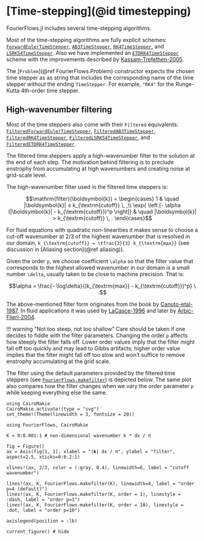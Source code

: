 # [Time-stepping](@id timestepping)

FourierFlows.jl includes several time-stepping algorithms.

Most of the time-stepping algorithms are fully explicit schemes: [`ForwardEulerTimeStepper`](@ref),
[`AB3TimeStepper`](@ref), [`RK4TimeStepper`](@ref), and [`LSRK54TimeStepper`](@ref).
Also we have implemented an [`ETDRK4TimeStepper`](@ref) scheme with the improvements described
by [Kassam-Trefethen-2005](@cite).

The [`Problem`](@ref FourierFlows.Problem) constructor expects the chosen time stepper as
as string that includes the corresponding name of the time stepper _without_ the ending `TimeStepper`.
For example, `"RK4"` for the Runge-Kutta 4th-order time stepper.

## High-wavenumber filtering

Most of the time steppers also come with their `Filtered` equivalents: [`FilteredForwardEulerTimeStepper`](@ref), [`FilteredAB3TimeStepper`](@ref), [`FilteredRK4TimeStepper`](@ref), [`FilteredLSRK54TimeStepper`](@ref), and [`FilteredETDRK4TimeStepper`](@ref).

The filtered time steppers apply a high-wavenumber filter to the solution at the end of each step.
The motivation behind filtering is to preclude enstrophy from accumulating at high wavenumbers and
creating noise at grid-scale level.

The high-wavenumber filter used in the filtered time steppers is:

```math
\mathrm{filter}(\boldsymbol{k}) = 
  \begin{cases}
    1 & \quad |\boldsymbol{k}| ≤ k_{\textrm{cutoff}} \, ,\\
    \exp{ \left [- \alpha (|\boldsymbol{k}| - k_{\textrm{cutoff}})^p \right]} & \quad |\boldsymbol{k}| > k_{\textrm{cutoff}} \, .
  \end{cases}
```

For fluid equations with quadratic non-linearities it makes sense to choose a cut-off wavenumber
at 2/3 of the highest wavenumber that is resolved in our domain,
``k_{\textrm{cutoff}} = \tfrac{2}{3} k_{\textrm{max}}`` (see discussion in [Aliasing section](@ref aliasing)).

Given the order ``p``, we choose coefficient ``\alpha`` so that the filter value that corresponds
to the highest allowed wavenumber in our domain is a small number ``\delta``, usually taken to be
close to machine precision. That is:

```math
\alpha = \frac{- \log\delta}{(k_{\textrm{max}} - k_{\textrm{cutoff}})^p} \ .
```

The above-mentioned filter form originates from the book by [Canuto-etal-1987](@cite).
In fluid applications it was used by [LaCasce-1996](@cite) and later by [Arbic-Flierl-2004](@cite).

!!! warning "Not too steep, not too shallow"
    Care should be taken if one decides to fiddle with the filter parameters. Changing
    the order ``p`` affects how steeply the filter falls off. Lower order values imply
    that the filter might fall off too quickly and may lead to Gibbs artifacts; higher
    order value implies that the filter might fall off too slow and won't suffice to
    remove enstrophy accumulating at the grid scale.

The filter using the default parameters provided by the filtered time steppers (see
[`FourierFlows.makefilter`](@ref)) is depicted below. The same plot also compares how
the filter changes when we vary the order parameter ``p`` while keeping everything
else the same.

```@setup 1
using CairoMakie
CairoMakie.activate!(type = "svg")
set_theme!(Theme(linewidth = 3, fontsize = 20))
```

```@example 1
using FourierFlows, CairoMakie

K = 0:0.001:1 # non-dimensional wavenumber k * dx / π

fig = Figure()
ax = Axis(fig[1, 1], xlabel = "|𝐤| dx / π", ylabel = "filter", aspect=2.5, xticks=0:0.2:1)

vlines!(ax, 2/3, color = (:gray, 0.4), linewidth=6, label = "cutoff wavenumber")

lines!(ax, K, FourierFlows.makefilter(K), linewidth=4, label = "order p=4 (default)")
lines!(ax, K, FourierFlows.makefilter(K, order = 1), linestyle = :dash, label = "order p=1")
lines!(ax, K, FourierFlows.makefilter(K, order = 10), linestyle = :dot, label = "order p=10")

axislegend(position = :lb)

current_figure() # hide
```

